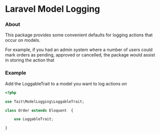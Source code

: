 Laravel Model Logging
=============

### About

This package provides some convenient defaults for logging actions that occur on models.

For example, if you had an admin system where a number of users could mark orders as pending, approved or cancelled, the package would assist in storing the action that

### Example

Add the LoggableTrait to a model you want to log actions on

```php
<?php

use Tait\ModelLogging\LoggableTrait;

class Order extends Eloquent  {

    use LoggableTrait;

}
```
